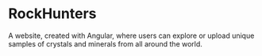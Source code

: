 # RockHunters
 A website, created with Angular, where users can explore or upload unique samples of crystals and minerals from all around the world.
